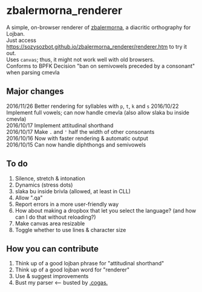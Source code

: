 ﻿# zbalermorna_renderer

A simple, on-browser renderer of [zbalermorna](https://mw.lojban.org/images/b/b3/ZLM4_Writeup_v2.pdf), a diacritic orthography for Lojban.  
Just access https://sozysozbot.github.io/zbalermorna_renderer/renderer.htm to try it out.  
Uses `canvas`; thus, it might not work well with old browsers.  
Conforms to BPFK Decision "ban on semivowels preceded by a consonant" when parsing cmevla

## Major changes
2016/11/26 Better rendering for syllables with `p`, `t`, `k` and `s`
2016/10/22 Implement full vowels; can now handle cmevla (also allow slaka bu inside cmevla)  
2016/10/17 Implement attitudinal shorthand  
2016/10/17 Make `.` and `'` half the width of other consonants  
2016/10/16 Now with faster rendering & automatic output  
2016/10/15 Can now handle diphthongs and semivowels  

## To do
1. Silence, stretch & intonation
2. Dynamics (stress dots)
3. slaka bu inside brivla (allowed, at least in CLL)
4. Allow ".qa"
5. Report errors in a more user-friendly way
6. How about making a dropbox that let you select the language? (and how can I do that without reloading?)
7. Make canvas area resizable
8. Toggle whether to use lines & character size

## How you can contribute
1. Think up of a good lojban phrase for "attitudinal shorthand"
2. Think up of a good lojban word for "renderer"
3. Use & suggest improvements
4. Bust my parser  &lt;--  busted by [.cogas.](https://github.com/cogas)

